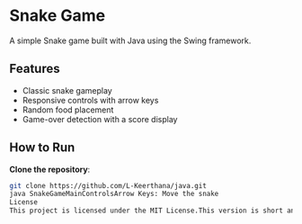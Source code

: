 # Snake Game

A simple Snake game built with Java using the Swing framework.

## Features

- Classic snake gameplay
- Responsive controls with arrow keys
- Random food placement
- Game-over detection with a score display

## How to Run

**Clone the repository**:
   ```bash
   git clone https://github.com/L-Keerthana/java.git
java SnakeGameMainControlsArrow Keys: Move the snake
License
This project is licensed under the MIT License.This version is short and to the point, providing just the essential information needed to get started with the project.
